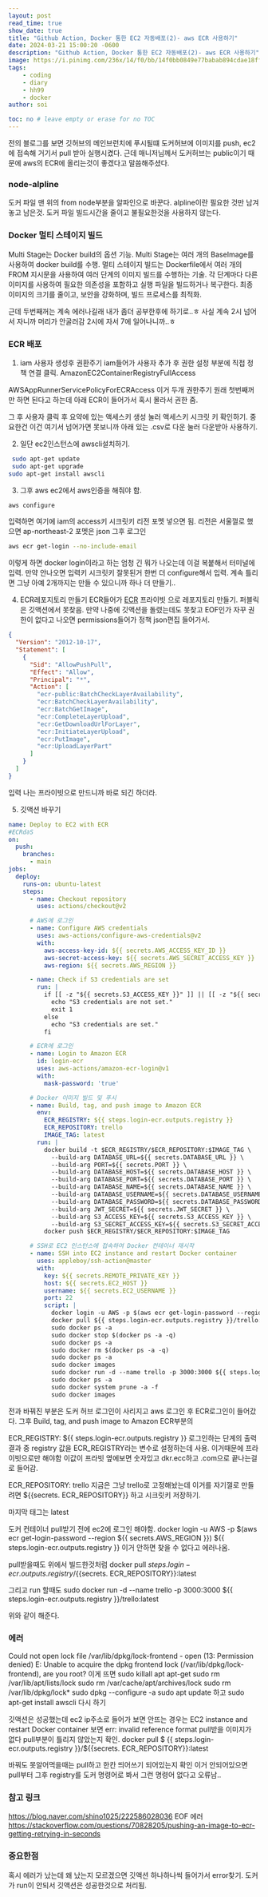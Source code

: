 ```yaml
---
layout: post
read_time: true
show_date: true
title: "Github Action, Docker 통한 EC2 자동배포(2)- aws ECR 사용하기"
date: 2024-03-21 15:00:20 -0600
description: "Github Action, Docker 통한 EC2 자동배포(2)- aws ECR 사용하기"
image: https://i.pinimg.com/236x/14/f0/bb/14f0bb0849e77babab894cdae18ffd99.jpg
tags: 
    - coding
    - diary
    - hh99
    - docker
author: soi

toc: no # leave empty or erase for no TOC
---
```

전의 블로그를 보면 깃허브의 메인브런치에 푸시될떄 도커허브에 이미지를 push,
ec2에 접속해 거기서 pull 받아 실행시켰다. 
근데 매니저님께서 도커허브는 public이기 때문에 aws의 ECR에 올리는것이 좋겠다고 말씀해주셨다. 


### node-alpline
도커 파일 맨 위의 from node부분을 알파인으로 바꾼다. 
alpline이란 필요한 것만 남겨놓고 남은것.
도커 파일 빌드시간을 줄이고 불필요한것을 사용하지 않는다. 

### Docker 멀티 스테이지 빌드
Multi Stage는 Docker build의 옵션 기능.
Multi Stage는 여러 개의 BaseImage를 사용하여 docker build를 수행.
멀티 스테이지 빌드는 Dockerfile에서 여러 개의 FROM 지시문을 사용하여 여러 단계의 이미지 빌드를 수행하는 기술.
 각 단계마다 다른 이미지를 사용하여 필요한 의존성을 포함하고 실행 파일을 빌드하거나 복구한다.
최종 이미지의 크기를 줄이고, 보안을 강화하며, 빌드 프로세스를 최적화.

근데 두번째꺼는 계속 에러나길래 내가 좀더 공부한후에 하기로..ㅎ
사실 계속 2시 넘어서 자니까 머리가 안굴러감 2시에 자서 7에 일어나니까..ㅎ

### ECR 배포 


1. iam 사용자 생성후 권환주기 
iam들어가 사용자 추가 후  권한 설정 부분에 직접 정책 연결 클릭.
AmazonEC2ContainerRegistryFullAccess

AWSAppRunnerServicePolicyForECRAccess
이거 두개 권한주기
원래 첫번째꺼만 하면 된다고 하는데 아래 ECR이 들어가서 혹시 몰라서 권한 줌.

그 후 사용자 클릭 후 요약에 있는 액세스키 생성 눌러 액세스키 시크릿 키 확인하기. 
중요한건 이건 여기서 넘어가면 못보니까 아래 있는 .csv로 다운 눌러 다운받아 사용하기.

2. 일단 ec2인스턴스에 awscli설치하기. 
```bash
 sudo apt-get update
 sudo apt-get upgrade
sudo apt-get install awscli
```

3. 그후 aws ec2에서 aws인증을 해줘야 함.
```bash
aws configure
```
입력하면 여기에 iam의 access키 시크릿키 리전 포멧 넣으면 됨. 
리전은 서울껄로 했으면 ap-northeast-2
포멧은 json
그후 로그인 
```bash
aws ecr get-login --no-include-email
```
이렇게 하면 docker login이라고 하는 엄청 긴 뭐가 나오는데 이걸 복붙해서 터미널에 입력.
만약 안나오면 입력키 시크릿키 잘못된거 한번 더 configure해서 입력.
계속 틀리면 그냥 아예 2개까지는 만들 수 있으니까 하나 더 만들기.. 

4. ECR레포지토리 만들기
ECR들어가 [ECR](https://ap-northeast-2.console.aws.amazon.com/ecr/private-registry/repositories?region=ap-northeast-2) 프라이빗 으로 레포지토리 만들기. 
퍼블릭은 깃액션에서 못찾음.
만약 나중에 깃액션을 돌렸는데도 못찾고 EOF인가 자꾸 권한이 없다고 나오면 permissions들어가 정책 json편집 들어가서. 
```json
{
  "Version": "2012-10-17",
  "Statement": [
    {
      "Sid": "AllowPushPull",
      "Effect": "Allow",
      "Principal": "*",
      "Action": [
        "ecr-public:BatchCheckLayerAvailability",
        "ecr:BatchCheckLayerAvailability",
        "ecr:BatchGetImage",
        "ecr:CompleteLayerUpload",
        "ecr:GetDownloadUrlForLayer",
        "ecr:InitiateLayerUpload",
        "ecr:PutImage",
        "ecr:UploadLayerPart"
      ]
    }
  ]
}
```
입력 
나는 프라이빗으로 만드니까 바로 되긴 하더라. 

5. 깃액션 바꾸기 
``` yml
name: Deploy to EC2 with ECR
#ECRd∂S
on:
  push:
    branches:
      - main
jobs:
  deploy:
    runs-on: ubuntu-latest
    steps:
      - name: Checkout repository
        uses: actions/checkout@v2

      # AWS에 로그인
      - name: Configure AWS credentials
        uses: aws-actions/configure-aws-credentials@v2
        with:
          aws-access-key-id: ${{ secrets.AWS_ACCESS_KEY_ID }}
          aws-secret-access-key: ${{ secrets.AWS_SECRET_ACCESS_KEY }}
          aws-region: ${{ secrets.AWS_REGION }}

      - name: Check if S3 credentials are set
        run: |
          if [[ -z "${{ secrets.S3_ACCESS_KEY }}" ]] || [[ -z "${{ secrets.S3_SECRET_ACCESS_KEY }}" ]]; then
            echo "S3 credentials are not set."
            exit 1
          else
            echo "S3 credentials are set."
          fi

      # ECR에 로그인
      - name: Login to Amazon ECR
        id: login-ecr
        uses: aws-actions/amazon-ecr-login@v1
        with:
          mask-password: 'true'

      # Docker 이미지 빌드 및 푸시
      - name: Build, tag, and push image to Amazon ECR
        env:
          ECR_REGISTRY: ${{ steps.login-ecr.outputs.registry }}
          ECR_REPOSITORY: trello
          IMAGE_TAG: latest
        run: |
          docker build -t $ECR_REGISTRY/$ECR_REPOSITORY:$IMAGE_TAG \
            --build-arg DATABASE_URL=${{ secrets.DATABASE_URL }} \
            --build-arg PORT=${{ secrets.PORT }} \
            --build-arg DATABASE_HOST=${{ secrets.DATABASE_HOST }} \
            --build-arg DATABASE_PORT=${{ secrets.DATABASE_PORT }} \
            --build-arg DATABASE_NAME=${{ secrets.DATABASE_NAME }} \
            --build-arg DATABASE_USERNAME=${{ secrets.DATABASE_USERNAME }} \
            --build-arg DATABASE_PASSWORD=${{ secrets.DATABASE_PASSWORD }} \
            --build-arg JWT_SECRET=${{ secrets.JWT_SECRET }} \
            --build-arg S3_ACCESS_KEY=${{ secrets.S3_ACCESS_KEY }} \
            --build-arg S3_SECRET_ACCESS_KEY=${{ secrets.S3_SECRET_ACCESS_KEY }} .
          docker push $ECR_REGISTRY/$ECR_REPOSITORY:$IMAGE_TAG

      # SSH로 EC2 인스턴스에 접속하여 Docker 컨테이너 재시작
      - name: SSH into EC2 instance and restart Docker container
        uses: appleboy/ssh-action@master
        with:
          key: ${{ secrets.REMOTE_PRIVATE_KEY }}
          host: ${{ secrets.EC2_HOST }}
          username: ${{ secrets.EC2_USERNAME }}
          port: 22
          script: |
            docker login -u AWS -p $(aws ecr get-login-password --region ${{ secrets.AWS_REGION }}) ${{ steps.login-ecr.outputs.registry }}
            docker pull ${{ steps.login-ecr.outputs.registry }}/trello:latest
            sudo docker ps -a
            sudo docker stop $(docker ps -a -q)
            sudo docker ps -a
            sudo docker rm $(docker ps -a -q)
            sudo docker ps -a
            sudo docker images
            sudo docker run -d --name trello -p 3000:3000 ${{ steps.login-ecr.outputs.registry }}/trello:latest
            sudo docker ps -a
            sudo docker system prune -a -f
            sudo docker images

```
전과 바꿔진 부분은 도커 허브 로그인이 사리지고 aws 로그인 후 ECR로그인이 들어갔다. 
그후 Build, tag, and push image to Amazon ECR부분의 

 ECR_REGISTRY: ${{ steps.login-ecr.outputs.registry }}
 로그인하는 단계의 출력 결과 중 registry 값을 ECR_REGISTRY라는 변수로 설정하는데 사용.
 이거때문에 프라이빗으로만 해야함 이값이 프라빗 옆에보면 숫자있고 dkr.ecc하고 .com으로 끝나는걸로 들어감.
 
 ECR_REPOSITORY: trello
 지금은 그냥 trello로 고정해놨는데 이거를 자기껄로 만들려면 ${{secrets. ECR_REPOSITORY}}
 하고 시크릿키 저장하기.
 
 마지막 태그는 latest
 
 도커 컨테이너 pull받기 전에 ec2에 로그인 해야함.
  docker login -u AWS -p $(aws ecr get-login-password --region ${{ secrets.AWS_REGION }}) ${{ steps.login-ecr.outputs.registry }}
  이거 안하면 찾을 수 없다고 에러나옴.
  
  pull받을때도 위에서 빌드한것처럼 
docker pull ${{ steps.login-ecr.outputs.registry }}/${{secrets. ECR_REPOSITORY}}:latest

그리고 run 할때도 
sudo docker run -d --name trello -p 3000:3000 ${{ steps.login-ecr.outputs.registry }}/trello:latest

위와 같이 해준다. 

### 에러 
 Could not open lock file /var/lib/dpkg/lock-frontend - open (13: Permission denied)
E: Unable to acquire the dpkg frontend lock (/var/lib/dpkg/lock-frontend), are you root?
이게 뜨면 
sudo killall apt apt-get
sudo rm /var/lib/apt/lists/lock
sudo rm /var/cache/apt/archives/lock
sudo rm /var/lib/dpkg/lock*
sudo dpkg --configure -a
sudo apt update
하고 sudo apt-get install awscli 다시 하기

깃액션은 성공했는데 ec2 ip주소로 들어가 보면 안뜨는 경우는  EC2 instance and restart Docker container 보면
err: invalid reference format
pull받을 이미지가 없다
pull부분이 틀리지 않았는지 확인.
docker pull $ {{ steps.login-ecr.outputs.registry }}/${{secrets. ECR_REPOSITORY}}:latest

바꿔도 못알어먹을때는 pull하고 한칸 띄어쓰기 되어있는지 확인
이거 안되어있으면 pull부터 그후 registry를 도커 명령어로 봐서 그런 명령어 없다고 오류남..


### 참고 링크
<https://blog.naver.com/shino1025/222586028036>
EOF 에러 
<https://stackoverflow.com/questions/70828205/pushing-an-image-to-ecr-getting-retrying-in-seconds>

### 중요한점
혹시 에러가 났는데 왜 났는지 모르겠으면 깃액션 하나하나씩 들어가서 error찾기. 
도커가 run이 안되서 깃액션은 성공한것으로 처리됨.
